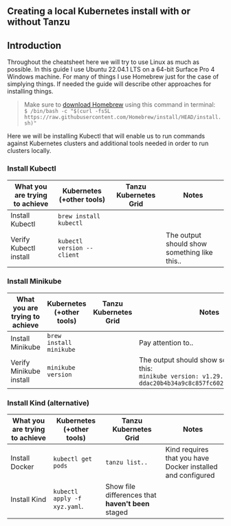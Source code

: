 ## Creating a local Kubernetes install with or without Tanzu

## Introduction
Throughout the cheatsheet here we will try to use Linux as much as possible. In this guide I use Ubuntu 22.04.1 LTS on a 64-bit Surface Pro 4 Windows machine. For many of things I use Homebrew just for the case of simplying things. If needed the guide will describe other approaches for installing things.

> Make sure to [download Homebrew](https://brew.sh/) using this command in terminal:  
> ```$ /bin/bash -c "$(curl -fsSL https://raw.githubusercontent.com/Homebrew/install/HEAD/install.sh)"```

Here we will be installing Kubectl that will enable us to run commands against Kubernetes clusters and additional tools needed in order to run clusters locally.

### Install Kubectl
| What you are trying to achieve | Kubernetes (+other tools) | Tanzu Kubernetes Grid | Notes |
| --- | --- | --- | --- |
| Install Kubectl | `brew install kubectl` |  |  |
| Verify Kubectl install | `kubectl version --client` |  | The output should show something like this.. |

### Install Minikube
| What you are trying to achieve | Kubernetes (+other tools) | Tanzu Kubernetes Grid | Notes |
| --- | --- | --- | --- |
| Install Minikube | `brew install minikube` |  | Pay attention to.. |
| Verify Minikube install | `minikube version` | | The output should show something like this:<br />`minikube version: v1.29.0 commit: ddac20b4b34a9c8c857fc602203b6ba2679794d3`|

### Install Kind (alternative)
| What you are trying to achieve | Kubernetes (+other tools) | Tanzu Kubernetes Grid | Notes |
| --- | --- | --- | --- |
| Install Docker | `kubectl get pods` | `tanzu list..`| Kind requires that you have Docker installed and configured |
| Install Kind | `kubectl apply -f xyz.yaml`. | Show file differences that **haven't been** staged |
